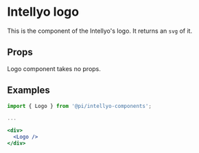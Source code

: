 # Intellyo logo

This is the component of the Intellyo's logo. It returns an `svg` of it.

## Props

Logo component takes no props.

## Examples

```jsx
import { Logo } from '@pi/intellyo-components';

...

<div>
  <Logo />
</div>
```
